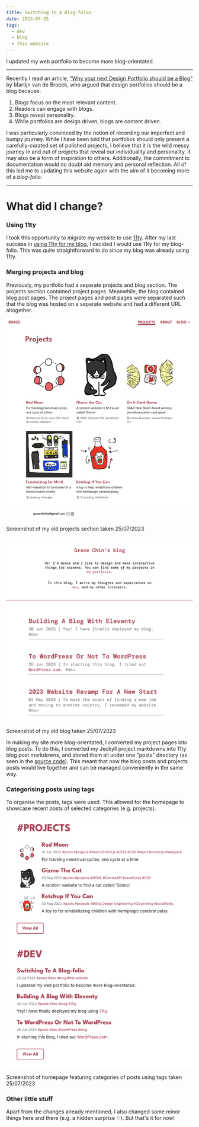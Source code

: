 ```yaml
---
title: Switching To A Blog-folio
date: 2023-07-25
tags:
  - dev
  - blog
  - this website
---
```


I updated my web portfolio to become more blog-orientated.

---

Recently I read an article, ["Why your next Design Portfolio should be a Blog"](https://medium.com/portfolio-principles/why-your-next-design-portfolio-should-be-a-blog-e5d801750b1d) by Martijn van de Broeck, who argued that design portfolios should be a blog because:

1. Blogs focus on the most relevant content.
2. Readers can engage with blogs.
3. Blogs reveal personality.
4. While portfolios are design driven, blogs are content driven.

I was particularly convinced by the notion of recording our imperfect and bumpy journey. While I have been told that portfolios should only present a carefully-curated set of polished projects, I believe that it is the wild messy journey in and out of projects that reveal our individuality and personality. It may also be a form of inspiration to others. Additionally, the commitment to documentation would no doubt aid memory and personal reflection. All of this led me to updating this website again with the aim of it becoming more of a _blog-folio_.

---

# What did I change?

### Using 11ty

I took this opportunity to migrate my website to use [11ty](https://www.11ty.dev/). After my last success in [using 11ty for my blog](/posts/2023-06-30-building-a-blog), I decided I would use 11ty for my blog-folio. This was quite straightforward to do since my blog was already using 11ty.

### Merging projects and blog

Previously, my portfolio had a separate projects and blog section. The projects section contained project pages. Meanwhile, the blog contained blog post pages. The project pages and post pages were separated such that the blog was hosted on a separate website and had a different URL altogether.

![Projects page of Grace Chin's website](/assets/2023-07-25/projects_page.png)

<figcaption>Screenshot of my old projects section taken 25/07/2023</figcaption>

![Grace Chin's Blog](/assets/2023-07-25/blog.png)

<figcaption>Screenshot of my old blog taken 25/07/2023</figcaption>

In making my site more blog-orientated, I converted my project pages into blog posts. To do this, I converted my Jeckyll project markdowns into 11ty blog post markdowns, and stored them all under one "posts" directory (as seen in the [source code](https://github.com/gracechin/gracechin.github.io)). This meant that now the blog posts and projects posts would live together and can be managed conveniently in the same way.

### Categorising posts using tags

To organise the posts, tags were used. This allowed for the homepage to showcase recent posts of selected categories (e.g. projects).

![Home page list of posts in Grace Chin's website](/assets/2023-07-25/categorised_posts.png)

<figcaption>Screenshot of homepage featuring categories of posts using tags taken 25/07/2023</figcaption>

### Other little stuff

Apart from the changes already mentioned, I also changed some minor things here and there (e.g. a hidden surprise ✨). But that's it for now!
